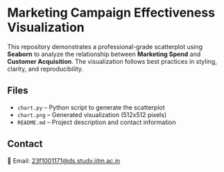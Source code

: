 # Marketing Campaign Effectiveness Visualization

This repository demonstrates a professional-grade scatterplot using **Seaborn** to analyze the relationship between **Marketing Spend** and **Customer Acquisition**. The visualization follows best practices in styling, clarity, and reproducibility.

## Files
- `chart.py` – Python script to generate the scatterplot
- `chart.png` – Generated visualization (512x512 pixels)
- `README.md` – Project description and contact information

## Contact
📧 Email: 23f1001171@ds.study.iitm.ac.in
